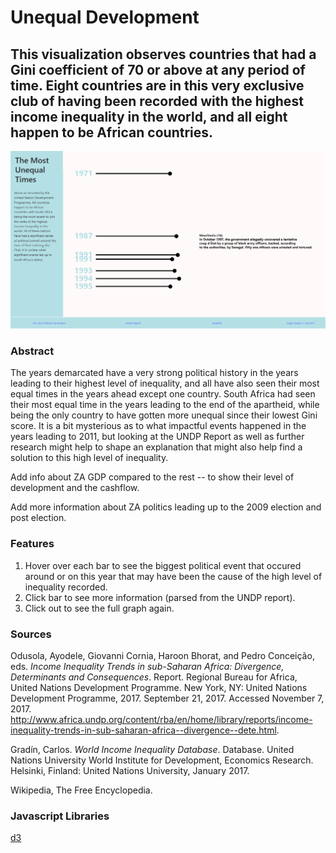 # Unequal Development

## This visualization observes countries that had a Gini coefficient of 70 or above at any period of time. Eight countries are in this very exclusive club of having been recorded with the highest income inequality in the world, and all eight happen to be African countries.

[![preview.png](preview.png)](https://benzyi.github.io/ms-1/exercises2/UNDPwiid/preview.png)

### Abstract
The years demarcated have a very strong political history in the years leading to their highest level of inequality, and all have also seen their most equal times in the years ahead except one country. South Africa had seen their most equal time in the years leading to the end of the apartheid, while being the only country to have gotten more unequal since their lowest Gini score. It is a bit mysterious as to what impactful events happened in the years leading to 2011, but looking at the UNDP Report as well as further research might help to shape an explanation that might also help find a solution to this high level of inequality.

Add info about ZA GDP compared to the rest -- to show their level of development and the cashflow.

Add more information about ZA politics leading up to the 2009 election and post election.

### Features
1. Hover over each bar to see the biggest political event that occured around or on this year that may have been the cause of the high level of inequality recorded.
2. Click bar to see more information (parsed from the UNDP report).
3. Click out to see the full graph again.

### Sources
Odusola, Ayodele, Giovanni Cornia, Haroon Bhorat, and Pedro Conceição, eds. *Income Inequality Trends in sub-Saharan Africa: Divergence, Determinants and Consequences*. Report. Regional Bureau for Africa, United Nations Development Programme. New York, NY: United Nations Development Programme, 2017. September 21, 2017. Accessed November 7, 2017. http://www.africa.undp.org/content/rba/en/home/library/reports/income-inequality-trends-in-sub-saharan-africa--divergence--dete.html.

Gradín, Carlos. *World Income Inequality Database*. Database. United Nations University World Institute for Development, Economics Research.  Helsinki, Finland: United Nations University, January 2017.

Wikipedia, The Free Encyclopedia.

### Javascript Libraries
[d3](https://d3js.org/)